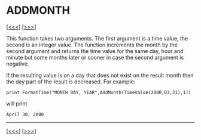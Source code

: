 # ADDMONTH

[\[\<\<\<\]](ug_25.7.md) [\[\>\>\>\]](ug_25.9.md)

This function takes two arguments. The first argument is a time value,
the second is an integer value. The function increments the month by the
second argument and returns the time value for the same day, hour and
minute but some months later or sooner in case the second argument is
negative.

If the resulting value is on a day that does not exist on the result
month then the day part of the result is decreased. For
    example:

    print FormatTime("MONTH DAY, YEAR",AddMonth(TimeValue(2000,03,31),1))

will print

    April 30, 2000

-----

[\[\<\<\<\]](ug_25.7.md) [\[\>\>\>\]](ug_25.9.md)
